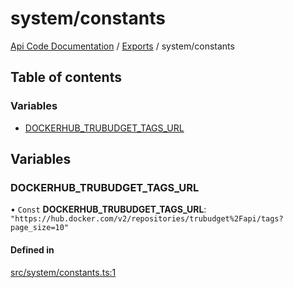 # system/constants
 
[Api Code Documentation](../README.md) / [Exports](../modules.md) / system/constants

## Table of contents

### Variables

- [DOCKERHUB\_TRUBUDGET\_TAGS\_URL](system_constants.md#dockerhub_trubudget_tags_url)

## Variables

### DOCKERHUB\_TRUBUDGET\_TAGS\_URL

• `Const` **DOCKERHUB\_TRUBUDGET\_TAGS\_URL**: ``"https://hub.docker.com/v2/repositories/trubudget%2Fapi/tags?page_size=10"``

#### Defined in

[src/system/constants.ts:1](https://github.com/openkfw/TruBudget/blob/90402cb/api/src/system/constants.ts#L1)
